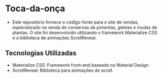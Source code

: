# Toca-da-onça


- Este repositório fornece o código-fonte para o site de vendas, especializado na venda de conservas de pimentas, geleias e mudas de plantas. O site foi desenvolvido utilizando o framework Materialize CSS e a biblioteca de animações ScrollReveal.

## Tecnologias Utilizadas

- Materialize CSS: Framework front-end baseado no Material Design.
- ScrollReveal: Biblioteca para animações de scroll.


